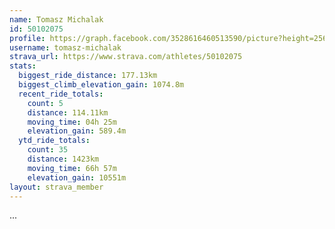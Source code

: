 ```yaml
---
name: Tomasz Michalak
id: 50102075
profile: https://graph.facebook.com/3528616460513590/picture?height=256&width=256
username: tomasz-michalak
strava_url: https://www.strava.com/athletes/50102075
stats:
  biggest_ride_distance: 177.13km
  biggest_climb_elevation_gain: 1074.8m
  recent_ride_totals:
    count: 5
    distance: 114.11km
    moving_time: 04h 25m
    elevation_gain: 589.4m
  ytd_ride_totals:
    count: 35
    distance: 1423km
    moving_time: 66h 57m
    elevation_gain: 10551m
layout: strava_member
--- 
```

...
